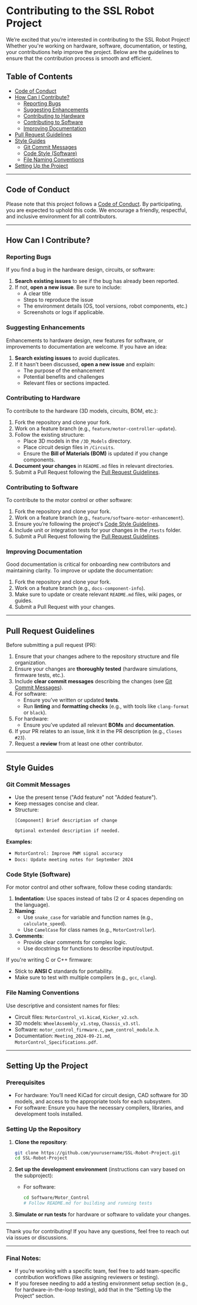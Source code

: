 # Contributing to the SSL Robot Project

We’re excited that you’re interested in contributing to the SSL Robot Project! Whether you're working on hardware, software, documentation, or testing, your contributions help improve the project. Below are the guidelines to ensure that the contribution process is smooth and efficient.

## Table of Contents
- [Code of Conduct](#code-of-conduct)
- [How Can I Contribute?](#how-can-i-contribute)
  - [Reporting Bugs](#reporting-bugs)
  - [Suggesting Enhancements](#suggesting-enhancements)
  - [Contributing to Hardware](#contributing-to-hardware)
  - [Contributing to Software](#contributing-to-software)
  - [Improving Documentation](#improving-documentation)
- [Pull Request Guidelines](#pull-request-guidelines)
- [Style Guides](#style-guides)
  - [Git Commit Messages](#git-commit-messages)
  - [Code Style (Software)](#code-style-software)
  - [File Naming Conventions](#file-naming-conventions)
- [Setting Up the Project](#setting-up-the-project)

---

## Code of Conduct

Please note that this project follows a [Code of Conduct](link_to_code_of_conduct). By participating, you are expected to uphold this code. We encourage a friendly, respectful, and inclusive environment for all contributors.

---

## How Can I Contribute?

### Reporting Bugs

If you find a bug in the hardware design, circuits, or software:
1. **Search existing issues** to see if the bug has already been reported.
2. If not, **open a new issue**. Be sure to include:
   - A clear title
   - Steps to reproduce the issue
   - The environment details (OS, tool versions, robot components, etc.)
   - Screenshots or logs if applicable.

### Suggesting Enhancements

Enhancements to hardware design, new features for software, or improvements to documentation are welcome. If you have an idea:
1. **Search existing issues** to avoid duplicates.
2. If it hasn’t been discussed, **open a new issue** and explain:
   - The purpose of the enhancement
   - Potential benefits and challenges
   - Relevant files or sections impacted.

### Contributing to Hardware

To contribute to the hardware (3D models, circuits, BOM, etc.):
1. Fork the repository and clone your fork.
2. Work on a feature branch (e.g., `feature/motor-controller-update`).
3. Follow the existing structure:
   - Place 3D models in the `/3D_Models` directory.
   - Place circuit design files in `/Circuits`.
   - Ensure the **Bill of Materials (BOM)** is updated if you change components.
4. **Document your changes** in `README.md` files in relevant directories.
5. Submit a Pull Request following the [Pull Request Guidelines](#pull-request-guidelines).

### Contributing to Software

To contribute to the motor control or other software:
1. Fork the repository and clone your fork.
2. Work on a feature branch (e.g., `feature/software-motor-enhancement`).
3. Ensure you’re following the project's [Code Style Guidelines](#code-style-software).
4. Include unit or integration tests for your changes in the `/tests` folder.
5. Submit a Pull Request following the [Pull Request Guidelines](#pull-request-guidelines).

### Improving Documentation

Good documentation is critical for onboarding new contributors and maintaining clarity. To improve or update the documentation:
1. Fork the repository and clone your fork.
2. Work on a feature branch (e.g., `docs-component-info`).
3. Make sure to update or create relevant `README.md` files, wiki pages, or guides.
4. Submit a Pull Request with your changes.

---

## Pull Request Guidelines

Before submitting a pull request (PR):
1. Ensure that your changes adhere to the repository structure and file organization.
2. Ensure your changes are **thoroughly tested** (hardware simulations, firmware tests, etc.).
3. Include **clear commit messages** describing the changes (see [Git Commit Messages](#git-commit-messages)).
4. For software:
   - Ensure you’ve written or updated **tests**.
   - Run **linting** and **formatting checks** (e.g., with tools like `clang-format` or `black`).
5. For hardware:
   - Ensure you’ve updated all relevant **BOMs** and **documentation**.
6. If your PR relates to an issue, link it in the PR description (e.g., `Closes #23`).
7. Request a **review** from at least one other contributor.

---

## Style Guides

### Git Commit Messages

- Use the present tense ("Add feature" not "Added feature").
- Keep messages concise and clear.
- Structure:
  ```
  [Component] Brief description of change
  
  Optional extended description if needed.
  ```

**Examples:**
- `MotorControl: Improve PWM signal accuracy`
- `Docs: Update meeting notes for September 2024`

### Code Style (Software)

For motor control and other software, follow these coding standards:
1. **Indentation**: Use spaces instead of tabs (2 or 4 spaces depending on the language).
2. **Naming**:
   - Use `snake_case` for variable and function names (e.g., `calculate_speed`).
   - Use `CamelCase` for class names (e.g., `MotorController`).
3. **Comments**:
   - Provide clear comments for complex logic.
   - Use docstrings for functions to describe input/output.

If you're writing C or C++ firmware:
- Stick to **ANSI C** standards for portability.
- Make sure to test with multiple compilers (e.g., `gcc`, `clang`).

### File Naming Conventions

Use descriptive and consistent names for files:
- Circuit files: `MotorControl_v1.kicad`, `Kicker_v2.sch`.
- 3D models: `WheelAssembly_v1.step`, `Chassis_v3.stl`.
- Software: `motor_control_firmware.c`, `pwm_control_module.h`.
- Documentation: `Meeting_2024-09-21.md`, `MotorControl_Specifications.pdf`.

---

## Setting Up the Project

### Prerequisites

- For hardware: You’ll need KiCad for circuit design, CAD software for 3D models, and access to the appropriate tools for each subsystem.
- For software: Ensure you have the necessary compilers, libraries, and development tools installed.

### Setting Up the Repository

1. **Clone the repository**:
   ```bash
   git clone https://github.com/yourusername/SSL-Robot-Project.git
   cd SSL-Robot-Project
   ```

2. **Set up the development environment** (instructions can vary based on the subproject):
   - For software:
     ```bash
     cd Software/Motor_Control
     # Follow README.md for building and running tests
     ```

3. **Simulate or run tests** for hardware or software to validate your changes.

---

Thank you for contributing! If you have any questions, feel free to reach out via issues or discussions.

---

### Final Notes:
- If you’re working with a specific team, feel free to add team-specific contribution workflows (like assigning reviewers or testing).
- If you foresee needing to add a testing environment setup section (e.g., for hardware-in-the-loop testing), add that in the “Setting Up the Project” section.
